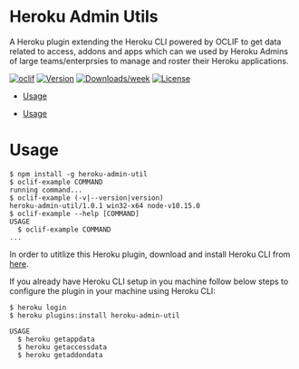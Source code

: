 Heroku Admin Utils
========================

A Heroku plugin extending the Heroku CLI powered by OCLIF to get data related to access, addons and apps which can we used by Heroku Admins of large teams/enterprsies to manage and roster their Heroku applications.

[![oclif](https://img.shields.io/badge/cli-oclif-brightgreen.svg)](https://oclif.io)
[![Version](https://img.shields.io/npm/v/heroku-admin-util.svg)](https://npmjs.org/package/heroku-admin-util)
[![Downloads/week](https://img.shields.io/npm/dw/heroku-admin-util.svg)](https://npmjs.org/package/heroku-admin-util)
[![License](https://img.shields.io/npm/l/heroku-admin-util.svg)](https://github.com/https://github.com/jubinpatel1992/heroku-admin-util/heroku-admin-util/blob/master/package.json)

<!-- toc -->
* [Usage](#usage)
<!-- tocstop -->
* [Usage](#usage)
<!-- tocstop -->
# Usage
<!-- usage -->
```sh-session
$ npm install -g heroku-admin-util
$ oclif-example COMMAND
running command...
$ oclif-example (-v|--version|version)
heroku-admin-util/1.0.1 win32-x64 node-v10.15.0
$ oclif-example --help [COMMAND]
USAGE
  $ oclif-example COMMAND
...
```
<!-- usagestop -->
In order to utitlize this Heroku plugin, download and install Heroku CLI from [here](https://devcenter.heroku.com/articles/heroku-cli#download-and-install). 

If you already have Heroku CLI setup in you machine follow below steps to configure the plugin in your machine using Heroku CLI:

```sh-session
$ heroku login
$ heroku plugins:install heroku-admin-util

USAGE
  $ heroku getappdata
  $ heroku getaccessdata
  $ heroku getaddondata
